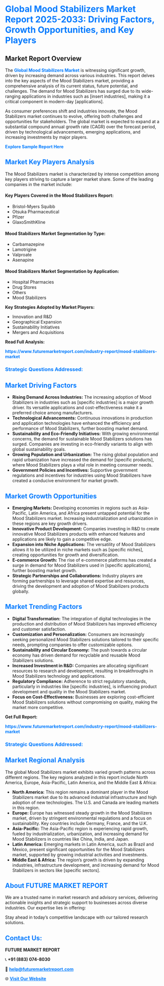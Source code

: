 <h1 style="color: #007BFF;">Global Mood Stabilizers Market Report 2025-2033: Driving Factors, Growth Opportunities, and Key Players</h1>

<section id="overview">
<h2>Market Report Overview</h2>
<p>The <a href="https://www.futuremarketreport.com/industry-report/mood-stabilizers-market" style="color: #007BFF; text-decoration: none;"><strong>Global Mood Stabilizers Market</strong></a> is witnessing significant growth, driven by increasing demand across various industries. This report delves into the key aspects of the Mood Stabilizers market, providing a comprehensive analysis of its current status, future potential, and challenges. The demand for Mood Stabilizers has surged due to its wide-ranging applications in industries such as [insert industries], making it a critical component in modern-day [applications].</p>
<p>As consumer preferences shift and industries innovate, the Mood Stabilizers market continues to evolve, offering both challenges and opportunities for stakeholders. The global market is expected to expand at a substantial compound annual growth rate (CAGR) over the forecast period, driven by technological advancements, emerging applications, and increasing investments by major players.</p>
</section>

<section id="overview">
<p><a href="https://www.futuremarketreport.com/request-sample/reportId=125690" style="color: #007BFF; text-decoration: none;"><strong>Explore Sample Report Here</strong></a></p>
</section>

<section id="key-players">
<h2 style="color: #007BFF;">Market Key Players Analysis</h2>
<p>The Mood Stabilizers market is characterized by intense competition among key players striving to capture a larger market share. Some of the leading companies in the market include:</p>
<h4>Key Players Covered in the Mood Stabilizers Report:</h4>
<ul><li>Bristol-Myers Squibb</li><li>Otsuka Pharmaceutical</li><li>Pfizer</li><li>GlaxoSmithKline</li></ul>
<h4>Mood Stabilizers Market Segmentation by Type:</h4>
<ul><li>Carbamazepine</li><li>Lamotrigine</li><li>Valproate</li><li>Asenapine</li></ul>

<h4>Mood Stabilizers Market Segmentation by Application:</h4>
<ul><li>Hospital Pharmacies</li><li>Drug Stores</li><li>Others</li><li>Mood Stabilizers</li></ul>
<p><strong>Key Strategies Adopted by Market Players:</strong></p>
<ul>
<li>Innovation and R&D</li>
<li>Geographical Expansion</li>
<li>Sustainability Initiatives</li>
<li>Mergers and Acquisitions</li>
</ul>
</section>

<section>
<p><strong>Read Full Analysis: </strong></p><a href="https://www.futuremarketreport.com/industry-report/mood-stabilizers-market" style="color: #007BFF; text-decoration: none;"><strong>https://www.futuremarketreport.com/industry-report/mood-stabilizers-market</strong></a>
<h3 style="color: #007BFF;">Strategic Questions Addressed:</h3>
</section>

<section id="driving-factors">
<h2 style="color: #007BFF;">Market Driving Factors</h2>
<ul>
<li><strong>Rising Demand Across Industries:</strong> The increasing adoption of Mood Stabilizers in industries such as [specific industries] is a major growth driver. Its versatile applications and cost-effectiveness make it a preferred choice among manufacturers.</li>
<li><strong>Technological Advancements:</strong> Continuous innovations in production and application technologies have enhanced the efficiency and performance of Mood Stabilizers, further boosting market demand.</li>
<li><strong>Sustainability and Eco-Friendly Initiatives:</strong> With growing environmental concerns, the demand for sustainable Mood Stabilizers solutions has surged. Companies are investing in eco-friendly variants to align with global sustainability goals.</li>
<li><strong>Growing Population and Urbanization:</strong> The rising global population and rapid urbanization have increased the demand for [specific products], where Mood Stabilizers plays a vital role in meeting consumer needs.</li>
<li><strong>Government Policies and Incentives:</strong> Supportive government regulations and incentives for industries using Mood Stabilizers have created a conducive environment for market growth.</li>
</ul>
</section>

<section id="growth-opportunities">
<h2 style="color: #007BFF;">Market Growth Opportunities</h2>
<ul>
<li><strong>Emerging Markets:</strong> Developing economies in regions such as Asia-Pacific, Latin America, and Africa present untapped potential for the Mood Stabilizers market. Increasing industrialization and urbanization in these regions are key growth drivers.</li>
<li><strong>Innovative Product Development:</strong> Companies investing in R&D to create innovative Mood Stabilizers products with enhanced features and applications are likely to gain a competitive edge.</li>
<li><strong>Expansion into Niche Applications:</strong> The versatility of Mood Stabilizers allows it to be utilized in niche markets such as [specific niches], creating opportunities for growth and diversification.</li>
<li><strong>E-commerce Growth:</strong> The rise of e-commerce platforms has created a surge in demand for Mood Stabilizers used in [specific applications], further boosting market growth.</li>
<li><strong>Strategic Partnerships and Collaborations:</strong> Industry players are forming partnerships to leverage shared expertise and resources, driving the development and adoption of Mood Stabilizers products globally.</li>
</ul>
</section>

<section id="trending-factors">
<h2 style="color: #007BFF;">Market Trending Factors</h2>
<ul>
<li><strong>Digital Transformation:</strong> The integration of digital technologies in the production and distribution of Mood Stabilizers has improved efficiency and customer satisfaction.</li>
<li><strong>Customization and Personalization:</strong> Consumers are increasingly seeking personalized Mood Stabilizers solutions tailored to their specific needs, prompting companies to offer customizable options.</li>
<li><strong>Sustainability and Circular Economy:</strong> The push towards a circular economy has driven demand for recyclable and reusable Mood Stabilizers solutions.</li>
<li><strong>Increased Investment in R&D:</strong> Companies are allocating significant resources to research and development, resulting in breakthroughs in Mood Stabilizers technology and applications.</li>
<li><strong>Regulatory Compliance:</strong> Adherence to strict regulatory standards, particularly in industries like [specific industries], is influencing product development and quality in the Mood Stabilizers market.</li>
<li><strong>Focus on Cost-Effectiveness:</strong> Businesses are exploring cost-efficient Mood Stabilizers solutions without compromising on quality, making the market more competitive.</li>
</ul>
</section>

<section>
<p><strong>Get Full Report: </strong></p><a href="https://www.futuremarketreport.com/industry-report/mood-stabilizers-market" style="color: #007BFF; text-decoration: none;"><strong>https://www.futuremarketreport.com/industry-report/mood-stabilizers-market</strong></a>
<h3 style="color: #007BFF;">Strategic Questions Addressed:</h3>
</section>


<section id="regional-analysis">
<h2 style="color: #007BFF;">Market Regional Analysis</h2>
<p>The global Mood Stabilizers market exhibits varied growth patterns across different regions. The key regions analyzed in this report include North America, Europe, Asia-Pacific, Latin America, and the Middle East & Africa:</p>
<ul>
<li><strong>North America:</strong> This region remains a dominant player in the Mood Stabilizers market due to its advanced industrial infrastructure and high adoption of new technologies. The U.S. and Canada are leading markets in this region.</li>
<li><strong>Europe:</strong> Europe has witnessed steady growth in the Mood Stabilizers market, driven by stringent environmental regulations and a focus on sustainability. Key countries include Germany, France, and the U.K.</li>
<li><strong>Asia-Pacific:</strong> The Asia-Pacific region is experiencing rapid growth, fueled by industrialization, urbanization, and increasing demand for Mood Stabilizers in countries like China, India, and Japan.</li>
<li><strong>Latin America:</strong> Emerging markets in Latin America, such as Brazil and Mexico, present significant opportunities for the Mood Stabilizers market, supported by growing industrial activities and investments.</li>
<li><strong>Middle East & Africa:</strong> The region’s growth is driven by expanding industries, infrastructure development, and increasing demand for Mood Stabilizers in sectors like [specific sectors].</li>
</ul>
</section>

<footer>
<h2 style="color: #007BFF;">About FUTURE MARKET REPORT</h2>
<p>We are a trusted name in market research and advisory services, delivering actionable insights and strategic support to businesses across diverse industries. Our expertise lies in offering:</p>

<p>Stay ahead in today’s competitive landscape with our tailored research solutions.</p>

<h2 style="color: #007BFF;">Contact Us:</h2>
<p><strong>FUTURE MARKET REPORT</strong></p>
<p>📞 <strong>+91 (883) 074-8030</strong></p>
<p>📧 <strong><a href="mailto:help@futuremarketreport.com" style="color: #007BFF;">help@futuremarketreport.com</a></strong></p>
<p>🌐 <strong><a href="https://www.futuremarketreport.com/" style="color: #007BFF;">Visit Our Website</a></strong></p>
</footer>